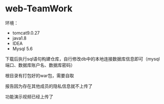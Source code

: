 # web-TeamWork

环境： 
* tomcat9.0.27
* java1.8
* IDEA
* Mysql 5.6

下载后执行sql语句构建仓库，自行修改db中的本地连接数据库信息即可（mysql端口、数据库账户名、数据库密码）

根目录有打包好的war包，需要自取

报告因为存在其他成员的隐私信息就不上传了

功能演示视频已经上传了
